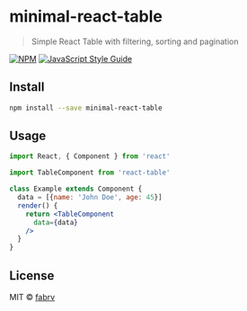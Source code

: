 # minimal-react-table

> Simple React Table with filtering, sorting and pagination

[![NPM](https://img.shields.io/npm/v/react-table.svg)](https://www.npmjs.com/package/react-table) [![JavaScript Style Guide](https://img.shields.io/badge/code_style-standard-brightgreen.svg)](https://standardjs.com)

## Install

```bash
npm install --save minimal-react-table
```

## Usage

```jsx
import React, { Component } from 'react'

import TableComponent from 'react-table'

class Example extends Component {
  data = [{name: 'John Doe', age: 45}]
  render() {
    return <TableComponent
      data={data}
    />
  }
}
```

## License

MIT © [fabrv](https://github.com/fabrv)
